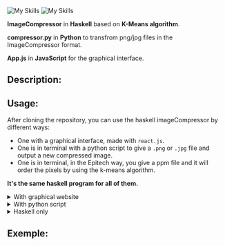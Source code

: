 
![My Skills](https://skillicons.dev/icons?i=python)
![My Skills](https://skillicons.dev/icons?i=javascript)
<br/>

__ImageCompressor__ in __Haskell__ based on __K-Means algorithm__.

__compressor.py__ in __Python__ to transfrom png/jpg files in the ImageCompressor format.

__App.js__ in __JavaScript__ for the graphical interface.

## Description:


## Usage:

After cloning the repository, you can use the haskell imageCompressor by different ways:
- One with a graphical interface, made with `react.js`.
- One is in terminal with a python script to give a `.png` or `.jpg` file and output a new compressed image.
- One is in terminal, in the Epitech way, you give a ppm file and it will order the pixels by using the k-means algorithm.

__It's the same haskell program for all of them.__

<details>
<summary>With graphical website</summary>
</br>

If it's not already made:  `chmod +x script.sh`

It will build the stack project and use the Makefile. It will also check the npm installation.

The script will start a server on port 5000 and start the react web site on port 3000: `./script.sh`

You will normaly be redirected in website on port 3000. If not, go on it by hand.`http://localhost:3000`

There you can browse a `.png` or `.jpg` file and play with the cursors. The number of clusters is the number of colors you will have on your compressed picture. The degree is the intensity of the research.

</details>

<details>
<summary>With python script</summary>
</br>

</details>


<details>
<summary>Haskell only</summary>
</br>

</details>

## Exemple:
